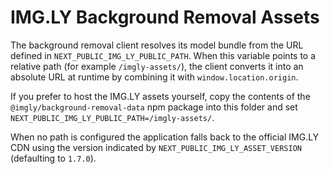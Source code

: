# IMG.LY Background Removal Assets

The background removal client resolves its model bundle from the URL defined in
`NEXT_PUBLIC_IMG_LY_PUBLIC_PATH`. When this variable points to a relative path
(for example `/imgly-assets/`), the client converts it into an absolute URL at
runtime by combining it with `window.location.origin`.

If you prefer to host the IMG.LY assets yourself, copy the contents of the
`@imgly/background-removal-data` npm package into this folder and set
`NEXT_PUBLIC_IMG_LY_PUBLIC_PATH=/imgly-assets/`.

When no path is configured the application falls back to the official IMG.LY
CDN using the version indicated by `NEXT_PUBLIC_IMG_LY_ASSET_VERSION`
(defaulting to `1.7.0`).
